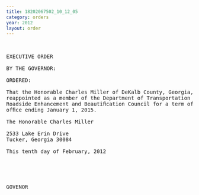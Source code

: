 ```yaml
---
title: 18202067502_10_12_05
category: orders
year: 2012
layout: order
---
```


<pre> 

EXECUTIVE ORDER

BY THE GOVERNOR:

ORDERED:

That the Honorable Charles Miller of DeKalb County, Georgia, is
reappointed as a member of the Department of Transportation
Roadside Enhancement and Beautiﬁcation Council for a term of
ofﬁce ending January 1, 2015.

The Honorable Charles Miller

2533 Lake Erin Drive
Tucker, Georgia 30084

This tenth day of February, 2012

  

  

GOVENOR

</pre>
